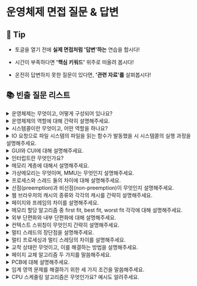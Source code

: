 # 운영체제 면접 질문 & 답변

## 🎁 Tip

- 토글을 열기 전에 **실제 면접처럼 '답변'하는** 연습을 합시다!

- 시간이 부족하다면 **'핵심 키워드'** 위주로 떠올려 봅시다!

- 온전히 답변하지 못한 질문이 있다면, **'관련 자료'를** 살펴봅시다!

## 📚 빈출 질문 리스트

<details>
<summary>운영체제는 무엇이고, 어떻게 구성되어 있나요?</summary>

### 👨🏻‍💻 **답변**

```
운영체제는 컴퓨터 하드웨어와 응용 프로그램 간의 상호작용을 관리하고 제어하여 사용자가 컴퓨터를 쉽게 다루게 해주는 인터페이스입니다.
운영체제는 크게 커널과 인터페이스로 이루어져 있습니다.
커널은 운영체제의 핵심 부분이자 시스템콜 인터페이스를 제공하며
보안, 메모리, 프로세스, 파일 시스템, I/O 디바이스, I/O 요청 관리 등 운영체제의 중추적인 역할을 합니다.
그리고 커널 내부에는 시스템콜과 디바이스 드라이버가 존재합니다.
인터페이스는 사용자의 명령을 전달하고 실행 결과를 사용자에게 알려주는 역할을 합니다.
```

### 🎯 **핵심 키워드**

```
커널, 인터페이스
```

### 📔 **관련 자료**

- [1. 운영체제와 컴퓨터](1.%20운영체제와%20컴퓨터.md)

</details>

<details>
<summary> 운영체제의 역할에 대해 간략히 설명해주세요. </summary>

### 👨🏻‍💻 **답변**

```
운영체제의 역할은 크게 4가지로 나눠볼 수 있습니다.
첫 번째, CPU를 어떤 프로세스에 할당할지, 프로세스의 생성과 삭제, 자원 할당 및 반환을 관리합니다.
두 번째, 한정된 메모리를 어떤 프로세스에 할당할지 관리합니다.
세 번째, 디스크 파일을 어떠한 방법으로 보관할지 관리합니다.
마지막으로 I/O 디바이스들과 컴퓨터 간 데이터를 주고받는 것을 관리합니다.
```

### 🎯 **핵심 키워드**

```
CPU, 프로세스, 메모리, 디스크 파일, I/O 디바이스 관리
```

### 📔 **관련 자료**

- [1. 운영체제와 컴퓨터](1.%20운영체제와%20컴퓨터.md)

</details>

<details>
<summary>시스템콜이란 무엇이고, 어떤 역할을 하나요?</summary>

### 👨🏻‍💻 **답변**

```
시스템 콜은 운영체제의 커널 기능을 사용자 프로그램이 호출할 수 있게 해주는 인터페이스입니다.
운영체제의 커널은 하드웨어 제어, 메모리 관리, 프로세스 관리 등 시스템의 중요한 기능을 수행하며, 이러한 기능들은 커널 모드에서만 실행될 수 있습니다.
사용자 프로그램은 커널 모드에서 실행되는 코드에 직접 접근할 수 없으므로, 시스템 콜을 통해 필요한 커널 기능을 요청하고 결과를 받아옵니다.
예를 들어, 파일을 읽거나 쓰기 위해 응용 프로그램은 시스템 콜을 사용하여 커널의 파일 시스템 드라이버를 호출합니다.
이 과정에서 응용 프로그램은 파일 시스템 작업을 수행할 수 있는 권한을 커널에 요청하고, 커널은 이 요청을 처리하여 응용 프로그램에 필요한 결과를 반환합니다.

시스템 콜은 운영체제의 중요한 부분으로, 응용 프로그램과 운영체제 간의 인터페이스를 제공하며, 운영체제의 기능을 안전하고 효율적으로 사용할 수 있게 합니다.
이를 통해 응용 프로그램은 하드웨어 직접 접근 없이도 필요한 작업을 수행할 수 있습니다.
```

### 🎯 **핵심 키워드**

```
운영체제, 커널, 인터페이스, 기능 수행, 하드웨어 접근
```

### 📔 **관련 자료**

- [1. 운영체제와 컴퓨터](1.%20운영체제와%20컴퓨터.md)

</details>

<details>
<summary>IO 요청으로 파일 시스템의 파일을 읽는 함수가 발동했을 시 시스템콜의 실행 과정을 설명해주세요.</summary>

### 👨🏻‍💻 **답변**

```
유저 프로그램이 modebit 1의 유저 모드에서 운영체제의 서비스를 받기 위해 접근하면,
호출된 시스템 콜이 유저 모드를 modebit 0의 커널 모드로 변환한 후 운영체제의 자원을 이용한 로직을 수행합니다.
그런 다음 다시 유저 모드로 돌아가서 그 뒤의 유저 프로그램 로직을 수행합니다.
```

### 🎯 **핵심 키워드**

```
modebit, 유저 모드, 커널 모드
```

### 📔 **관련 자료**

- [1. 운영체제와 컴퓨터](1.%20운영체제와%20컴퓨터.md)

</details>

<details>
<summary> GUI와 CUI에 대해 설명해주세요.</summary>

### 👨🏻‍💻 **답변**

```
CUI와 GUI는 사용자가 전자장치와 상호 작용할 수 있도록 하는 유저 인터페이스의 형태입니다.
CUI는 CMD 창과 같이 오직 텍스트로 컴퓨터와 상호 작용하는 인터페이스입니다.
GUI는 단순 명령어 창이 아닌 아이콘을 마우스로 클릭하는 등 그래픽 위주의 인터페이스를 말하며, 단순한 동작으로 컴퓨터와 상호 작용할 수 있도록 해줍니다.
```

### 🎯 **핵심 키워드**

```
유저 인터페이스, 텍스트, 그래픽
```

### 📔 **관련 자료**

- [1. 운영체제와 컴퓨터](1.%20운영체제와%20컴퓨터.md)

</details>

<details>
<summary>인터럽트란 무엇인가요? </summary>

### 👨🏻‍💻 **답변**

```
인터럽트는 어떤 신호가 들어왔을때 CPU 를 잠깐 정지시키는것을 말합니다.
키보드, 마우스 등 IO 디바이스로 인한 인터럽트, 0으로 숫자를 나누는 산술연산에서의 인터럽트, 프로세스 오류 등으로 발생합니다.
인터럽트가 발생되면 인터럽트 핸들러 함수가 모여 있는 인터럽트 벡터로 가서 인터럽트 핸들러 함수가 실행됩니다.
인터럽트 간에는 우선순위가 있고 우선순위에 따라 실행되며 인터럽트는 하드웨어 인터럽트, 소프트웨어 인터럽트 2가지로 나뉩니다.
```

### 🎯 **핵심 키워드**

```
CPU, 인터럽트 핸들러 함수
```

### 📔 **관련 자료**

- [1. 운영체제와 컴퓨터](1.%20운영체제와%20컴퓨터.md)

</details>

<details>
<summary>메모리 계층에 대해서 설명해주세요.</summary>

### 👨🏻‍💻 **답변**

```
메모리 계층은 레지스터, 캐시, 주기억장치, 보조기억장치로 구성되어 있습니다.
레지스터는 CPU 안에 있는 메모리로 휘발성이며 속도가 가장 빠르고 기억 용량이 가장 낮습니다.
캐시는 CPU 안에 있는 메모리로 대표적으로 L1, L2 캐시가 있으며 휘발성이고 속도가 빠르며 기억 용량이 낮습니다.
주기억장치는 RAM을 가리키며 휘발성이며 속도와 기억 용량이 보통입니다.
보조기억장치로는 HDD, SSD를 일컬으며 비휘발성이며 속도가 낮고 기억 용량이 높습니다.
```

### 🎯 **핵심 키워드**

```
 레지스터, 캐시, 주기억장치(RAM), 보조기억장치(HDD, SSD), 휘발성, 속도, 기억 용량
```

### 📔 **관련 자료**

- [2. 메모리](2.%20메모리.md)

</details>

<details>
<summary>가상메모리는 무엇이며, MMU는 무엇인지 설명해주세요.</summary>

### 👨🏻‍💻 **답변**

```
가상메모리는 RAM의 크기를 실제보다 크게 확장하는 기술입니다.
이를 통해 프로세스 전체가 메모리 내에 올라오지 않더라도 실행이 가능하도록 합니다.
이를 통해 더 많은 프로그램이 동시에 실행될 수 있고, 프로그램들 간의 메모리 사용이 효율적으로 관리될 수 있습니다.
MMU는 CPU와 메모리 사이에 위치하며 가상 주소를 실제 메모리 주소로 변환해주는 장치입니다.
```

### 🎯 **핵심 키워드**

```
확장, 가상 주소, 실제 주소, 변환
```

### 📔 **관련 자료**

- [2. 메모리](2.%20메모리.md)

</details>

<details>
<summary>프로세스와 스레드 둘의 차이에 대해 설명해주세요.</summary>

### 👨🏻‍💻 **답변**

```
프로세스는 메인 메모리(주기억장치)에 적재되어 실행되는 프로그램의 인스턴스를 의미하며,
운영체제로부터 자원을 할당받은 작업의 단위를 의미합니다.
반면, 스레드는 한 프로세스 내의 실행 흐름의 단위를 의미합니다.

프로세스는 프로세스마다 최소 하나의 스레드를 보유하고 있으며, 각각 별도의 주소공간을 독립적으로 할당받게 됩니다.
반면 스레드는 스택만 공간을 따로 할당받고 나머지 힙, 데이터, 코드 영역에서는 공간과 자원을 공유하며 사용하게 됩니다.
```

### 🎯 **핵심 키워드**

```
단위, 독립, 공유
```

### 📔 **관련 자료**

- [3. 프로세스와 스레드](3.%20프로세스와%20스레드.md)

</details>

<details>
<summary>선점(preemption)과 비선점(non-preemption)이 무엇인지 설명해주세요.</summary>

### 👨🏻‍💻 **답변**

```
선점 방식은 현재 사용하고 있는 프로세스를 알고리즘에 의해 중단시키고 다른 프로세스에 CPU 소유권을 할당하는 방식입니다.
반면, 비선점 방식은 프로세스가 스스로 CPU 소유권을 포기하는 방식이며, 강제로 프로세스를 중지하지 않습니다.
그렇기에 현재 실행되고 있는 프로세스의 CPU 사용이 끝날 때까지 기다려야 합니다.
```

### 🎯 **핵심 키워드**

```
소유권, 중단
```

### 📔 **관련 자료**

- [4. CPU 스케줄링 알고리즘](4.%20CPU%20스케줄링%20알고리즘.md)

</details>

<details>
<summary> 웹 브라우저의 캐시의 종류와 각각의 캐시를 간략히 설명해주세요. </summary>

### 👨🏻‍💻 **답변**

```
웹 브라우저의 대표적인 캐시로는 쿠키, 로컬 스토리지, 세션 스토리지가 있습니다.
쿠키는 만료기한이 있는 키-값 저장소이며 4KB까지 데이터를 저장할 수 있고 만료기한을 정할 수 있습니다.
로컬 스토리지는 만료기한이 없는 키-값 저장소이며 최대 10MB까지 저장할 수 있고 도메인 단위로 저장 및 생성됩니다.
마지막으로 세션 스토리지는 만료기한이 없는 키-값 저장소이며 최대 5MB까지 저장할 수 있고 탭 단위로 생성됩니다.
추가로 로컬 스토리지와 세션 스토리지는 클라이언트에서만 수정 가능합니다.
```

### 🎯 **핵심 키워드**

```
쿠키, 로컬 스토리지, 세션 스토리지, 만료기한
```

### 📔 **관련 자료**

- [2. 메모리](2.%20메모리.md)

</details>

<details>
<summary> 페이지와 프레임의 차이를 설명해주세요. </summary>

### 👨🏻‍💻 **답변**

```
페이지는 가상 메모리를 사용하는 최소 크기 단위를 뜻하고 프레임은 실제 메모리를 사용하는 최소 크기 단위를 뜻합니다.
페이지와 프레임 모두 최소 크기 단위라는 점은 같지만, 가상 메모리에서의 단위인지 실제 메모리에서의 단위인지에 차이가 있습니다.
```

### 🎯 **핵심 키워드**

```
가상 메모리, 실제 메모리, 단위
```

### 📔 **관련 자료**

- [2. 메모리](2.%20메모리.md)

</details>

<details>
<summary> 메모리 할당 알고리즘 중 first fit, best fit, worst fit 각각에 대해 설명해주세요. </summary>

### 👨🏻‍💻 **답변**

```
first fit은 최초적합으로도 불리며 위쪽이나 아래쪽부터 시작하여 홀을 찾으면 메모리를 바로 할당하는 알고리즘 입니다.
best fit은 최적적합으로도 불리며 프로세스의 크기 이상인 공간 중 가장 작은 홀부터 메모리를 할당하는 알고리즘 입니다.
마지막으로 worst fit은 최악적합으로도 불리며 프로세스의 크기와 가장 많이 차이가 나는 홀에 메모리를 할당하는 알고리즘 입니다.
```

### 🎯 **핵심 키워드**

```
최초적합, 최적적합, 최악적합
```

### 📔 **관련 자료**

- [2. 메모리](2.%20메모리.md)

</details>

<details>
<summary> 외부 단편화와 내부 단편화에 대해 설명해주세요. </summary>

### 👨🏻‍💻 **답변**

```
외부 단편화는 메모리를 나는 크기보다 프로그램이 커서 들어가지 못하는 공간이 많이 발생하는 현상을 말합니다. 이는 메모리 배치에 따라 발생하는 문제입니다.
반대로 내부 단편화는 메모리를 나눈 크기보다 프로그램이 작아서 내부에 사용 불가능한 공간이 많이 발생하는 현상을 말합니다.
```

### 🎯 **핵심 키워드**

```
메모리, 프로그램 크기
```

### 📔 **관련 자료**

- [2. 메모리](2.%20메모리.md)

</details>

<details>
<summary> 컨텍스트 스위칭이 무엇인지 간략히 설명해주세요. </summary>

### 👨🏻‍💻 **답변**

```
하나의 프로세스가 CPU를 사용 중인 상태에서 다른 프로세스가 CPU를 사용하도록 하기 위해, PCB를 교환하는 과정을 말합니다.
컨텍스트 스위칭이 일어나면 유휴시간 (idle time) 및 캐시미스 등의 비용이 발생하게 됩니다.
```

### 🎯 **핵심 키워드**

```
PCB 교환, 유휴시간, 캐시미스
```

### 📔 **관련 자료**

- [3. 프로세스와 스레드](3.%20프로세스와%20스레드.md)

</details>

<details>
<summary>멀티 스레드의 장단점을 설명해주세요.</summary>

### 👨🏻‍💻 **답변**

```
멀티 스레드를 통해 하나의 실행 흐름인 프로세스를 여러 개의 실행 흐름으로 만들 수 있습니다.
스레드는 자원을 공유하기 때문에, 프로세스의 처리 능력 향상과 자원의 소모가 줄어드는 것을 기대할 수 있다는 장점이 있습니다.
하지만 하나의 스레드에 문제가 생길 경우 다른 스레드에도 영향을 끼쳐 프로세스에 문제가 생길 수 있다는 단점이 있습니다.
```

### 🎯 **핵심 키워드**

```
자원 공유, 프로세스
```

### 📔 **관련 자료**

- [3. 프로세스와 스레드](3.%20프로세스와%20스레드.md)
- [운영체제 기술면접](https://imbf.github.io/interview/2020/11/26/NAVER-Interview-Preparation-1.html)

</details>

<details>

<summary>멀티 프로세싱과 멀티 스레딩의 차이를 설명해주세요.</summary>

### 👨🏻‍💻 **답변**

```
멀티프로세싱은 여러 개의 프로세스를 통해 동시에 두 가지 이상의 일을 수행하는 것을 말합니다.
이를 통해 하나 이상의 일을 병렬로 처리할 수 있으며
특정 프로세스의 메모리, 프로세스 중 일부에 문제가 발생하더라도 다른 프로세스를 이용해 처리할 수 있어 신뢰성이 높다는 강점이 있습니다.

멀티 스레딩은 프로세스 내 작업을 여러 개의 스레드로 처리하는 기법을 말하며,
스레드끼리 서로 자원을 공유하기 때문에 효율성이 높습니다.
하지만 하나의 스레드에 문제가 생기면 프로세스에 영향을 줄 수 있다는 단점이 있습니다.

멀티프로세싱의 경우 프로세스끼리는 자원을 공유하지 않지만,
멀티스레딩의 경우에는 스레드끼리 같은 프로세스의 자원을 공유한다는 차이가 있습니다.
```

### 🎯 **핵심 키워드**

```
병렬 처리, 신뢰성, 효율성, 자원 공유
```

### 📔 **관련 자료**

- [3. 프로세스와 스레드](3.%20프로세스와%20스레드.md)
- [멀티 스레드와 멀티 프로세스](https://inpa.tistory.com/entry/%F0%9F%91%A9%E2%80%8D%F0%9F%92%BB-multi-process-multi-thread)
</details>

<details>
<summary>교착 상태란 무엇이고, 이를 해결하는 방법을 설명해주세요.</summary>

### 👨🏻‍💻 **답변**

```
두 개 이상의 프로세스가 서로가 가진 자원을 기다리며 중단된 상태로 데드락 이라고도 합니다.
교착 상태는 상호 배제, 점유와 대기, 비선점, 환형 대기의 4가지 조건을 만족할 때 발생합니다.
이를 해결하기 위해서는 4가지 방법이 존재합니다.
애초에 자원을 할당할 때 교착 상태의 조건을 만족시키지 않게 함으로써 교착 상태를 방지하는 예방과,
교착상태가 발생할 가능성이 있는 자원 할당은 하지 않는 회피 방식,
그리고 교착상태가 발생 할 수 있도록 놔 두고 교착상태가 발생 할 경우 찾아내어 고치는 탐지 및 회복 방식이 있고,
현대 운영체제는 이러한 교착 상태가 드물게 일어나고 고치는 비용이 더 크다는 점에서 사용자가 직접 작업을 종료하는 방식을 채택했습니다.
```

### 🎯 **핵심 키워드**

```
예방, 회피, 탐지 및 회복, 사용자 종료
```

### 📔 **관련 자료**

- [3. 프로세스와 스레드](3.%20프로세스와%20스레드.md)

</details>

<details>

<summary>페이지 교체 알고리즘 두 가지를 말씀해주세요.</summary>

### 👨🏻‍💻 **답변**

```
페이지 교체 알고리즘에는
메모리에 가장 먼저 적재된 페이지를 교체하는 FIFO와
참조가 가장 오래된 페이지를 교체하는 LRU가 있습니다.
FIFO의 경우는 단순하지만, 프로그램 실행 내내 사용될 페이지는 먼저 적재되었다고 해서 교체되면 안되기 때문에
성능 측면에서 좋지 않다는 문제점이 있습니다.
LRU의 경우는 가장 오래된 페이지라는 것을 파악하기 위해 각 페이지마다 계수기, 스택을 두어야 하는 문제점이 있습니다.
```

### 🎯 **핵심 키워드**

```
메모리, 페이지, 참조
```

### 📔 **관련 자료**

- [2. 메모리](2.%20메모리.md)

</details>

<details>

<summary>PCB에 대해 설명해주세요.</summary>

### 👨🏻‍💻 **답변**

```
PCB는 프로세스 제어 블록이라고도 하며, 운영체제에서 프로세스에 대한 메타데이터를 저장한 데이터를 말합니다.
프로세스가 생성되면 운영체제는 해당 PCB를 생성하는데, 프로세스 스케줄링 상태, 프로세스 ID, 레지스터 값 등으로 이루어져 있습니다.
이는 프로세스의 중요한 정보를 포함하고 있기 때문에 일반 사용자가 접근하지 못하도록 커널 스택의 가장 앞부분에서 관리됩니다.
```

### 🎯 **핵심 키워드**

```
프로세스, 메타데이터, 커널 스택
```

### 📔 **관련 자료**

- [3. 프로세스와 스레드](3.%20프로세스와%20스레드.md)

</details>

<details>

<summary>임계 영역 문제를 해결하기 위한 세 가지 조건을 말씀해주세요.</summary>

### 👨🏻‍💻 **답변**

```
임계 영역을 해결하기 위한 조건으로는
한 프로세스가 임계 영역에 들어갔을 때 다른 프로세스는 들어갈 수 없는 상호 배제와
특정 프로세스가 영원히 임계 영역에 들어가지 못하면 안되는 한정 대기,
그리고 만약 어떠한 프로세스도 임계 영역을 사용하지 않는다면 임계 영역 외부의 어떠한 프로세스도 들어갈 수 있는 융통성이 있습니다.
```

### 🎯 **핵심 키워드**

```
상호 배제, 한정 대기, 융통성
```

### 📔 **관련 자료**

- [3. 프로세스와 스레드](3.%20프로세스와%20스레드.md)

</details>

<details>

<summary>CPU 스케줄링 알고리즘은 무엇인가요? 예시도 알려주세요.
</summary>

### 👨🏻‍💻 **답변**

```
CPU 스케줄링 알고리즘은 프로세스에서 해야 하는 일을 스레드 단위로 배치하는 알고리즘을 의미합니다.
프로그램이 실행될 때 어떤 프로그램에게 CPU 소유권을 줄 것인지 결정합니다.
```

### 🎯 **핵심 키워드**

```
배치, 프로세스, 스레드, CPU 소유권
```

### 📔 **관련 자료**

- [4. CPU 스케줄링 알고리즘](4.%20CPU%20스케줄링%20알고리즘.md)

</details>
